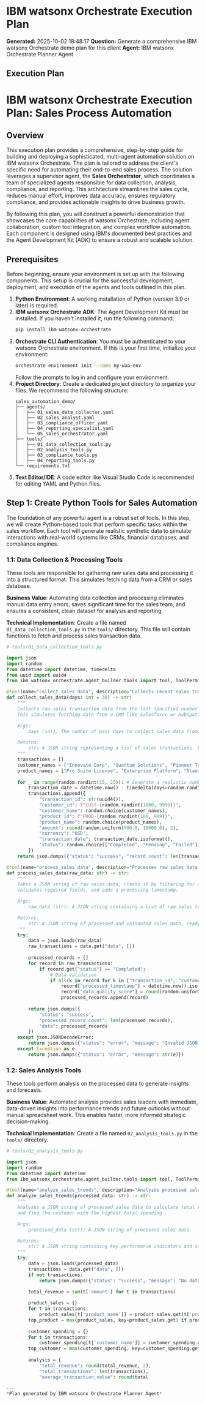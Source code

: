# IBM watsonx Orchestrate Execution Plan

**Generated:** 2025-10-02 18:48:17
**Question:** Generate a comprehensive IBM watsonx Orchestrate demo plan for this client
**Agent:** IBM watsonx Orchestrate Planner Agent

## Execution Plan

# IBM watsonx Orchestrate Execution Plan: Sales Process Automation

## Overview

This execution plan provides a comprehensive, step-by-step guide for building and deploying a sophisticated, multi-agent automation solution on IBM watsonx Orchestrate. The plan is tailored to address the client's specific need for automating their end-to-end sales process. The solution leverages a supervisor agent, the **Sales Orchestrator**, which coordinates a team of specialized agents responsible for data collection, analysis, compliance, and reporting. This architecture streamlines the sales cycle, reduces manual effort, improves data accuracy, ensures regulatory compliance, and provides actionable insights to drive business growth.

By following this plan, you will construct a powerful demonstration that showcases the core capabilities of watsonx Orchestrate, including agent collaboration, custom tool integration, and complex workflow automation. Each component is designed using IBM's documented best practices and the Agent Development Kit (ADK) to ensure a robust and scalable solution.

## Prerequisites

Before beginning, ensure your environment is set up with the following components. This setup is crucial for the successful development, deployment, and execution of the agents and tools outlined in this plan.

1.  **Python Environment**: A working installation of Python (version 3.9 or later) is required.
2.  **IBM watsonx Orchestrate ADK**: The Agent Development Kit must be installed. If you haven't installed it, run the following command:
    ```bash
    pip install ibm-watsonx-orchestrate
    ```
3.  **Orchestrate CLI Authentication**: You must be authenticated to your watsonx Orchestrate environment. If this is your first time, initialize your environment:
    ```bash
    orchestrate environment init --name my-wxo-env
    ```
    Follow the prompts to log in and configure your environment.
4.  **Project Directory**: Create a dedicated project directory to organize your files. We recommend the following structure:
    ```
    sales_automation_demo/
    ├── agents/
    │   ├── 01_sales_data_collector.yaml
    │   ├── 02_sales_analyst.yaml
    │   ├── 03_compliance_officer.yaml
    │   ├── 04_reporting_specialist.yaml
    │   └── 05_sales_orchestrator.yaml
    ├── tools/
    │   ├── 01_data_collection_tools.py
    │   ├── 02_analysis_tools.py
    │   ├── 03_compliance_tools.py
    │   ├── 04_reporting_tools.py
    └── requirements.txt
    ```
5.  **Text Editor/IDE**: A code editor like Visual Studio Code is recommended for editing YAML and Python files.

## Step 1: Create Python Tools for Sales Automation

The foundation of any powerful agent is a robust set of tools. In this step, we will create Python-based tools that perform specific tasks within the sales workflow. Each tool will generate realistic synthetic data to simulate interactions with real-world systems like CRMs, financial databases, and compliance engines.

### 1.1: Data Collection & Processing Tools

These tools are responsible for gathering raw sales data and processing it into a structured format. This simulates fetching data from a CRM or sales database.

**Business Value**: Automating data collection and processing eliminates manual data entry errors, saves significant time for the sales team, and ensures a consistent, clean dataset for analysis and reporting.

**Technical Implementation**: Create a file named `01_data_collection_tools.py` in the `tools/` directory. This file will contain functions to fetch and process sales transaction data.

```python
# tools/01_data_collection_tools.py

import json
import random
from datetime import datetime, timedelta
from uuid import uuid4
from ibm_watsonx_orchestrate.agent_builder.tools import tool, ToolPermission

@tool(name="collect_sales_data", description="Collects recent sales transaction data from the primary CRM system.", permission=ToolPermission.ADMIN)
def collect_sales_data(days: int = 30) -> str:
    """
    Collects raw sales transaction data from the last specified number of days.
    This simulates fetching data from a CRM like Salesforce or HubSpot.

    Args:
        days (int): The number of past days to collect sales data from. Defaults to 30.

    Returns:
        str: A JSON string representing a list of sales transactions. Each transaction includes details like transaction ID, customer information, product, amount, and date.
    """
    transactions = []
    customer_names = ["Innovate Corp", "Quantum Solutions", "Pioneer Tech", "Future Systems", "Nexus Industries"]
    product_names = ["Pro Suite License", "Enterprise Platform", "Standard Package", "Basic Support Plan"]
    
    for _ in range(random.randint(15, 25)): # Generate a realistic number of transactions
        transaction_date = datetime.now() - timedelta(days=random.randint(1, days))
        transactions.append({
            "transaction_id": str(uuid4()),
            "customer_id": f"CUST-{random.randint(1000, 9999)}",
            "customer_name": random.choice(customer_names),
            "product_id": f"PROD-{random.randint(100, 999)}",
            "product_name": random.choice(product_names),
            "amount": round(random.uniform(500.0, 15000.0), 2),
            "currency": "USD",
            "transaction_date": transaction_date.isoformat(),
            "status": random.choice(["Completed", "Pending", "Failed"])
        })
    return json.dumps({"status": "success", "record_count": len(transactions), "data": transactions})

@tool(name="process_sales_data", description="Processes raw sales data by cleaning, validating, and structuring it for analysis.", permission=ToolPermission.ADMIN)
def process_sales_data(raw_data: str) -> str:
    """
    Takes a JSON string of raw sales data, cleans it by filtering for completed transactions,
    validates required fields, and adds a processing timestamp.

    Args:
        raw_data (str): A JSON string containing a list of raw sales transactions, typically from the collect_sales_data tool.

    Returns:
        str: A JSON string of processed and validated sales data, ready for analysis.
    """
    try:
        data = json.loads(raw_data)
        raw_transactions = data.get("data", [])
        
        processed_records = []
        for record in raw_transactions:
            if record.get("status") == "Completed":
                # Data validation
                if all(k in record for k in ["transaction_id", "customer_name", "amount", "transaction_date"]):
                    record["processed_timestamp"] = datetime.now().isoformat()
                    record["data_quality_score"] = round(random.uniform(0.9, 0.99), 2)
                    processed_records.append(record)
        
        return json.dumps({
            "status": "success",
            "processed_record_count": len(processed_records),
            "data": processed_records
        })
    except json.JSONDecodeError:
        return json.dumps({"status": "error", "message": "Invalid JSON format for raw_data."})
    except Exception as e:
        return json.dumps({"status": "error", "message": str(e)})

```

### 1.2: Sales Analysis Tools

These tools perform analysis on the processed data to generate insights and forecasts.

**Business Value**: Automated analysis provides sales leaders with immediate, data-driven insights into performance trends and future outlooks without manual spreadsheet work. This enables faster, more informed strategic decision-making.

**Technical Implementation**: Create a file named `02_analysis_tools.py` in the `tools/` directory.

```python
# tools/02_analysis_tools.py

import json
import random
from datetime import datetime
from ibm_watsonx_orchestrate.agent_builder.tools import tool, ToolPermission

@tool(name="analyze_sales_trends", description="Analyzes processed sales data to identify key trends and performance metrics.", permission=ToolPermission.ADMIN)
def analyze_sales_trends(processed_data: str) -> str:
    """
    Analyzes a JSON string of processed sales data to calculate total revenue, identify the top-performing product,
    and find the customer with the highest total spending.

    Args:
        processed_data (str): A JSON string of processed sales data.

    Returns:
        str: A JSON string containing key performance indicators and sales trends.
    """
    try:
        data = json.loads(processed_data)
        transactions = data.get("data", [])
        if not transactions:
            return json.dumps({"status": "success", "message": "No data to analyze."})

        total_revenue = sum(t['amount'] for t in transactions)
        
        product_sales = {}
        for t in transactions:
            product_sales[t['product_name']] = product_sales.get(t['product_name'], 0) + t['amount']
        top_product = max(product_sales, key=product_sales.get) if product_sales else "N/A"
        
        customer_spending = {}
        for t in transactions:
            customer_spending[t['customer_name']] = customer_spending.get(t['customer_name'], 0) + t['amount']
        top_customer = max(customer_spending, key=customer_spending.get) if customer_spending else "N/A"
        
        analysis = {
            "total_revenue": round(total_revenue, 2),
            "total_transactions": len(transactions),
            "average_transaction_value": round(total

---
*Plan generated by IBM watsonx Orchestrate Planner Agent*
